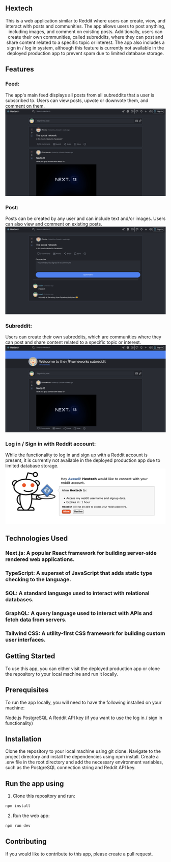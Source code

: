 ## Hextech 

<p align="center">
This is a web application similar to Reddit where users can create, view, and interact with posts and communities. The app allows users to post anything, including images, and comment on existing posts. Additionally, users can create their own communities, called subreddits, where they can post and share content related to a specific topic or interest. The app also includes a sign in / log in system, although this feature is currently not available in the deployed production app to prevent spam due to limited database storage.



## Features

### Feed: 
The app's main feed displays all posts from all subreddits that a user is subscribed to. Users can view posts, upvote or downvote them, and comment on them.
<img src='./public/images/feed.png'/>

### Post: 
Posts can be created by any user and can include text and/or images. Users can also view and comment on existing posts.
<img src='./public/images/post.png'/>

### Subreddit: 
Users can create their own subreddits, which are communities where they can post and share content related to a specific topic or interest.
<img src='./public/images/subreddit.png'/>

### Log in / Sign in with Reddit account:
While the functionality to log in and sign up with a Reddit account is present, it is currently not available in the deployed production app due to limited database storage.
<img src='./public/images/login.png'/>



## Technologies Used
### Next.js: A popular React framework for building server-side rendered web applications.
### TypeScript: A superset of JavaScript that adds static type checking to the language.
### SQL: A standard language used to interact with relational databases.
### GraphQL: A query language used to interact with APIs and fetch data from servers.
### Tailwind CSS: A utility-first CSS framework for building custom user interfaces.


## Getting Started
To use this app, you can either visit the deployed production app or clone the repository to your local machine and run it locally.


## Prerequisites
To run the app locally, you will need to have the following installed on your machine:

Node.js
PostgreSQL
A Reddit API key (if you want to use the log in / sign in functionality)


## Installation
Clone the repository to your local machine using git clone.
Navigate to the project directory and install the dependencies using npm install.
Create a .env file in the root directory and add the necessary environment variables, such as the PostgreSQL connection string and Reddit API key.


## Run the app using 
1. Clone this repository and run:
```sh
npm install
```
2. Run the web app:
```sh
npm run dev
```

## Contributing
If you would like to contribute to this app, please create a pull request.
